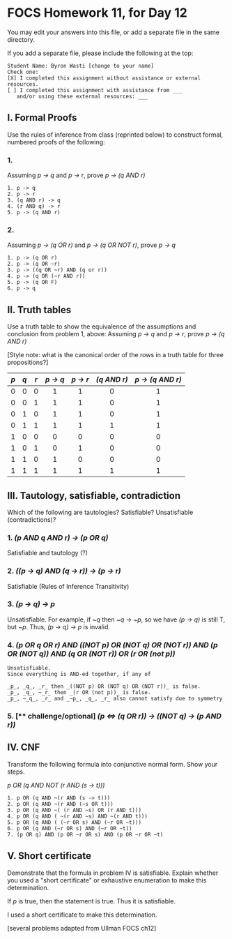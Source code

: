 # FOCS Homework 11, for Day 12

You may edit your answers into this file, or add a separate file in the same directory.

If you add a separate file, please include the following at the top:

```
Student Name: Byron Wasti [change to your name]
Check one:
[X] I completed this assignment without assistance or external resources.
[ ] I completed this assignment with assistance from ___
   and/or using these external resources: ___
```

## I. Formal Proofs

Use the rules of inference from class (reprinted below) to construct formal, numbered proofs of the following:

### 1. 

Assuming _p -> q_ and _p -> r_, prove _p -> (q AND r)_

```
1. p -> q
2. p -> r
3. (q AND r) -> q
4. (r AND q) -> r
5. p -> (q AND r)
```

### 2.

Assuming _p -> (q OR r)_ and _p -> (q OR NOT r)_, prove _p -> q_

```
1. p -> (q OR r)
2. p -> (q OR ~r)
3. p -> ((q OR ~r) AND (q or r))
4. p -> (q OR (~r AND r))
5. p -> (q OR F)
6. p -> q
```

## II. Truth tables

Use a truth table to show the equivalence of the assumptions and conclusion from problem 1, above:  Assuming _p -> q_ and _p -> r_, prove _p -> (q AND r)_

[Style note:  what is the canonical order of the rows in a truth table for three propositions?]

_p_ | _q_ | _r_ | _p -> q_ | _p -> r_ | _(q AND r)_ | _p -> (q AND r)_ 
:--:|:---:|:---:|:--------:|:--------:|:-----------:|:---------------:
0   | 0   | 0   |    1     |    1     |     0       |        1        
0   | 0   | 1   |    1     |    1     |     0       |        1        
0   | 1   | 0   |    1     |    1     |     0       |        1        
0   | 1   | 1   |    1     |    1     |     1       |        1        
1   | 0   | 0   |    0     |    0     |     0       |        0        
1   | 0   | 1   |    0     |    1     |     0       |        0        
1   | 1   | 0   |    1     |    0     |     0       |        0        
1   | 1   | 1   |    1     |    1     |     1       |        1        

## III. Tautology, satisfiable, contradiction

Which of the following are tautologies?  Satisfiable?  Unsatisfiable (contradictions)?

### 1. _(p AND q AND r) -> (p OR q)_

Satisfiable and tautology (?)

### 2. _((p -> q) AND (q -> r)) -> (p -> r)_

Satisfiable (Rules of Inference Transitivity)

### 3. _(p -> q) -> p_

Unsatisfiable. For example, if _~q_ then _~q -> ~p_, so we have _(p -> q)_ is still T, but _~p_. Thus, _(p -> q) -> p_ is invalid.

### 4. _(p OR q OR r) AND ((NOT p) OR (NOT q) OR (NOT r)) AND (p OR (NOT q)) AND (q OR (NOT r)) OR (r OR (not p))_ 



```
Unsatisfiable.
Since everything is AND-ed together, if any of

_p_, _q_, _r_ then _((NOT p) OR (NOT q) OR (NOT r))_ is false.
_p_, _q_, ~_r_ then _(r OR (not p))_ is false.
_p_, ~_q_, _r_ and _~p_, _q_, _r_ also cannot satisfy due to symmetry
```

### 5. [** challenge/optional] _(p <=> (q OR r)) -> ((NOT q) -> (p AND r))_



## IV. CNF

Transform the following formula into conjunctive normal form.  Show your steps.

_p OR (q AND NOT (r AND (s -> t)))_

```
1. p OR (q AND ~(r AND (s -> t)))
2. p OR (q AND ~(r AND (~s OR t)))
3. p OR (q AND ~( (r AND ~s) OR (r AND t)))
4. p OR (q AND ( ~(r AND ~s) AND ~(r AND t)))
5. p OR (q AND ( (~r OR s) AND (~r OR ~t)))
6. p OR (q AND (~r OR s) AND (~r OR ~t))
7. (p OR q) AND (p OR ~r OR s) AND (p OR ~r OR ~t)
```

## V. Short certificate

Demonstrate that the formula in problem IV is satisfiable.  Explain whether you used a  "short certificate" or exhaustive enumeration to make this determination.

If _p_ is true, then the statement is true. Thus it is satisfiable.

I used a short certificate to make this determination.

[several problems adapted from Ullman FOCS ch12]
